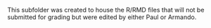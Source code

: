 This subfolder was created to house the R/RMD files that will not be submitted for grading but were edited by either Paul or Armando.
